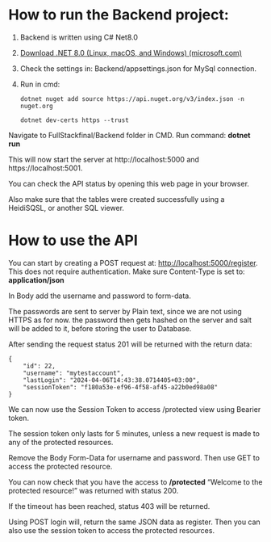 # How to run the Backend project:
1. Backend is written using C# Net8.0
1. [Download .NET 8.0 (Linux, macOS, and Windows) (microsoft.com)](https://dotnet.microsoft.com/en-us/download/dotnet/8.0)
1. Check the settings in: Backend/appsettings.json for MySql connection.
1. Run in cmd: 

    ``dotnet nuget add source https://api.nuget.org/v3/index.json -n nuget.org``
   
    ``dotnet dev-certs https --trust``


Navigate to FullStackfinal/Backend folder in CMD. Run command: **dotnet run**

This will now start the server at http://localhost:5000 and https://localhost:5001.

You can check the API status by opening this web page in your browser.

Also make sure that the tables were created successfully using a HeidiSQSL, or another SQL viewer.

# How to use the API
You can start by creating a POST request at: <http://localhost:5000/register>. This does not require authentication. Make sure Content-Type is set to: **application/json**

In Body add the username and password to form-data.


The passwords are sent to server by Plain text, since we are not using HTTPS as for now. the password then gets hashed on the server and salt will be added to it, before storing the user to Database.

After sending the request status 201 will be returned with the return data:

```
{
    "id": 22,
    "username": "mytestaccount",
    "lastLogin": "2024-04-06T14:43:38.0714405+03:00",
    "sessionToken": "f180a53e-ef96-4f58-af45-a22b0ed98a08"
}
```


We can now use the Session Token to access /protected view using Bearier token.

The session token only lasts for 5 minutes, unless a new request is made to any of the protected resources.

Remove the Body Form-Data for username and password. Then use GET to access the protected resource.




You can now check that you have the access to **/protected**
“Welcome to the protected resource!” was returned with status 200.


If the timeout has been reached, status 403 will be returned.


Using POST login will, return the same JSON data as register. Then you can also use the session token to access the protected resources.
